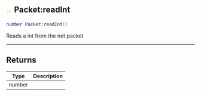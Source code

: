 ## ![shared](.gitbook/assets/shared.png) Packet:readInt


```lua
number Packet:readInt()
```

Reads a int from the net packet



------
## Returns

| Type | Description |
| ---- | ----------: |
| number |  |

